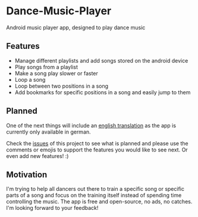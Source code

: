 # Dance-Music-Player
Android music player app, designed to play dance music

## Features
* Manage different playlists and add songs stored on the android device
* Play songs from a playlist
* Make a song play slower or faster
* Loop a song
* Loop between two positions in a song
* Add bookmarks for specific positions in a song and easily jump to them

## Planned
One of the next things will include an [english translation](https://github.com/idunas-sky/dance-music-player/issues/1) as the app is currently only available in german.

Check the [issues](https://github.com/idunas-sky/dance-music-player/issues) of this project to see what is planned and please use the comments or emojis to support the features you would like to see next. Or even add new features! :)

## Motivation
I'm trying to help all dancers out there to train a specific song or specific parts of a song and focus on the training itself instead of spending time controlling the music. The app is free and open-source, no ads, no catches. I'm looking forward to your feedback!
